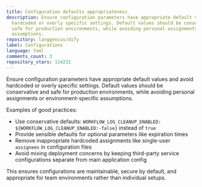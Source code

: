 ```yaml
---
title: Configuration defaults appropriateness
description: Ensure configuration parameters have appropriate default values and avoid
  hardcoded or overly specific settings. Default values should be conservative and
  safe for production environments, while avoiding personal assignments or environment-specific
  assumptions.
repository: langgenius/dify
label: Configurations
language: Yaml
comments_count: 3
repository_stars: 114231
---
```


Ensure configuration parameters have appropriate default values and avoid hardcoded or overly specific settings. Default values should be conservative and safe for production environments, while avoiding personal assignments or environment-specific assumptions.

Examples of good practices:
- Use conservative defaults: `WORKFLOW_LOG_CLEANUP_ENABLED: ${WORKFLOW_LOG_CLEANUP_ENABLED:-false}` instead of `true`
- Provide sensible defaults for optional parameters like expiration times
- Remove inappropriate hardcoded assignments like single-user `assignees` in configuration files
- Avoid mixing deployment concerns by keeping third-party service configurations separate from main application config

This ensures configurations are maintainable, secure by default, and appropriate for team environments rather than individual setups.